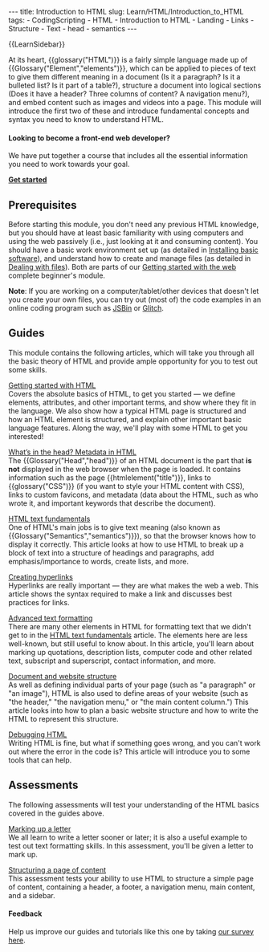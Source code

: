 --- title: Introduction to HTML slug: Learn/HTML/Introduction\_to\_HTML tags: - CodingScripting - HTML - Introduction to HTML - Landing - Links - Structure - Text - head - semantics ---

{{LearnSidebar}}

At its heart, {{glossary("HTML")}} is a fairly simple language made up of {{Glossary("Element","elements")}}, which can be applied to pieces of text to give them different meaning in a document (Is it a paragraph? Is it a bulleted list? Is it part of a table?), structure a document into logical sections (Does it have a header? Three columns of content? A navigation menu?), and embed content such as images and videos into a page. This module will introduce the first two of these and introduce fundamental concepts and syntax you need to know to understand HTML.

#### Looking to become a front-end web developer?

We have put together a course that includes all the essential information you need to work towards your goal.

[**Get started**](/en-US/docs/Learn/Front-end_web_developer)

Prerequisites
-------------

Before starting this module, you don't need any previous HTML knowledge, but you should have at least basic familiarity with using computers and using the web passively (i.e., just looking at it and consuming content). You should have a basic work environment set up (as detailed in [Installing basic software](/en-US/docs/Learn/Getting_started_with_the_web/Installing_basic_software)), and understand how to create and manage files (as detailed in [Dealing with files](/en-US/docs/Learn/Getting_started_with_the_web/Dealing_with_files)). Both are parts of our [Getting started with the web](/en-US/docs/Learn/Getting_started_with_the_web) complete beginner's module.

**Note**: If you are working on a computer/tablet/other devices that doesn't let you create your own files, you can try out (most of) the code examples in an online coding program such as [JSBin](https://jsbin.com/) or [Glitch](https://glitch.com/).

Guides
------

This module contains the following articles, which will take you through all the basic theory of HTML and provide ample opportunity for you to test out some skills.

[Getting started with HTML](/en-US/docs/Learn/HTML/Introduction_to_HTML/Getting_started)  
Covers the absolute basics of HTML, to get you started — we define elements, attributes, and other important terms, and show where they fit in the language. We also show how a typical HTML page is structured and how an HTML element is structured, and explain other important basic language features. Along the way, we'll play with some HTML to get you interested!

[What’s in the head? Metadata in HTML](/en-US/docs/Learn/HTML/Introduction_to_HTML/The_head_metadata_in_HTML)  
The {{Glossary("Head","head")}} of an HTML document is the part that **is not** displayed in the web browser when the page is loaded. It contains information such as the page {{htmlelement("title")}}, links to {{glossary("CSS")}} (if you want to style your HTML content with CSS), links to custom favicons, and metadata (data about the HTML, such as who wrote it, and important keywords that describe the document).

[HTML text fundamentals](/en-US/docs/Learn/HTML/Introduction_to_HTML/HTML_text_fundamentals)  
One of HTML's main jobs is to give text meaning (also known as {{Glossary("Semantics","semantics")}}), so that the browser knows how to display it correctly. This article looks at how to use HTML to break up a block of text into a structure of headings and paragraphs, add emphasis/importance to words, create lists, and more.

[Creating hyperlinks](/en-US/docs/Learn/HTML/Introduction_to_HTML/Creating_hyperlinks)  
Hyperlinks are really important — they are what makes the web a web. This article shows the syntax required to make a link and discusses best practices for links.

[Advanced text formatting](/en-US/docs/Learn/HTML/Introduction_to_HTML/Advanced_text_formatting)  
There are many other elements in HTML for formatting text that we didn't get to in the [HTML text fundamentals](/en-US/docs/Learn/HTML/Introduction_to_HTML/HTML_text_fundamentals) article. The elements here are less well-known, but still useful to know about. In this article, you'll learn about marking up quotations, description lists, computer code and other related text, subscript and superscript, contact information, and more.

[Document and website structure](/en-US/docs/Learn/HTML/Introduction_to_HTML/Document_and_website_structure)  
As well as defining individual parts of your page (such as "a paragraph" or "an image"), HTML is also used to define areas of your website (such as "the header," "the navigation menu," or "the main content column.") This article looks into how to plan a basic website structure and how to write the HTML to represent this structure.

[Debugging HTML](/en-US/docs/Learn/HTML/Introduction_to_HTML/Debugging_HTML)  
Writing HTML is fine, but what if something goes wrong, and you can't work out where the error in the code is? This article will introduce you to some tools that can help.

Assessments
-----------

The following assessments will test your understanding of the HTML basics covered in the guides above.

[Marking up a letter](/en-US/docs/Learn/HTML/Introduction_to_HTML/Marking_up_a_letter)  
We all learn to write a letter sooner or later; it is also a useful example to test out text formatting skills. In this assessment, you'll be given a letter to mark up.

[Structuring a page of content](/en-US/docs/Learn/HTML/Introduction_to_HTML/Structuring_a_page_of_content)  
This assessment tests your ability to use HTML to structure a simple page of content, containing a header, a footer, a navigation menu, main content, and a sidebar.

#### Feedback

Help us improve our guides and tutorials like this one by taking [our survey here](https://www.surveygizmo.com/s3/4871248/MDN-Guides-Survey).
